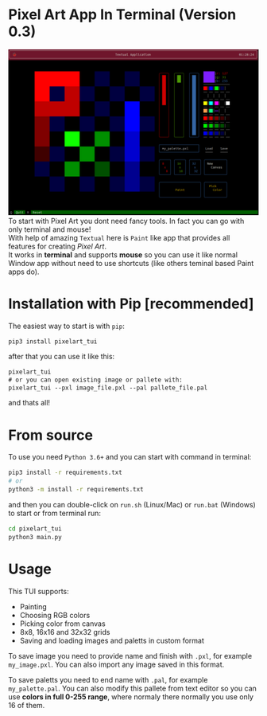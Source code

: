# Pixel Art App In Terminal (Version 0.3)

![PXLimage](https://raw.githubusercontent.com/Cvaniak/PixelArtTUI/master/documentation/pxl.png)  
To start with Pixel Art you dont need fancy tools. In fact you can go with only terminal and mouse!  
With help of amazing `Textual` here is `Paint` like app that provides all features for creating *Pixel Art*.  
It works in **terminal** and supports **mouse** so you can use it like normal Window app without need to use shortcuts (like others teminal based Paint apps do).

# Installation with Pip [recommended]
The easiest way to start is with `pip`:
```bash
pip3 install pixelart_tui
```
after that you can use it like this:
```
pixelart_tui
# or you can open existing image or pallete with:
pixelart_tui --pxl image_file.pxl --pal pallete_file.pal
```
and thats all!

# From source 
To use you need `Python 3.6+` and you can start with command in terminal:
```bash
pip3 install -r requirements.txt
# or
python3 -m install -r requirements.txt
```
and then you can double-click on `run.sh` (Linux/Mac) or `run.bat` (Windows) to start or from terminal run:
```bash
cd pixelart_tui
python3 main.py
```

# Usage 
This TUI supports:
* Painting
* Choosing RGB colors
* Picking color from canvas
* 8x8, 16x16 and 32x32 grids
* Saving and loading images and paletts in custom format

To save image you need to provide name and finish with `.pxl`, for example `my_image.pxl`. You can also import any image saved in this format.

To save paletts you need to end name with `.pal`, for example `my_palette.pal`. You can also modify this pallete from text editor so you can use **colors in full 0-255 range**, where normaly there normally you use only 16 of them.
